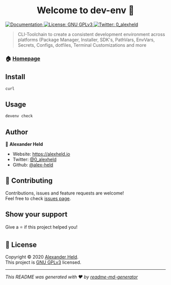 <h1 align="center">Welcome to dev-env 👋</h1>
<p>
  <a href="https://github.com/alex-held/dev-env/wiki" target="_blank">
    <img alt="Documentation" src="https://img.shields.io/badge/documentation-yes-brightgreen.svg" />
  </a>
  <a href="https://www.gnu.org/licenses/gpl-3.0.en.html" target="_blank">
    <img alt="License: GNU GPLv3" src="https://img.shields.io/badge/License-GNU GPLv3-yellow.svg" />
  </a>
  <a href="https://twitter.com/0\_alexheld" target="_blank">
    <img alt="Twitter: 0_alexheld" src="https://img.shields.io/twitter/follow/0_alexheld.svg?style=social" />
  </a>
</p>

> CLI-Toolchain to create a consistent development environment across platforms (Package Manager, Installer, SDK's, PathVars, EnvVars, Secrets, Configs, dotfiles, Terminal Customizations and more

### 🏠 [Homepage](https://github.com/alex-held/dev-env/wiki)

## Install

```sh
curl
```

## Usage

```sh
devenv check
```

## Author

👤 **Alexander Held**

* Website: https://alexheld.io
* Twitter: [@0\_alexheld](https://twitter.com/0\_alexheld)
* Github: [@alex-held](https://github.com/alex-held)

## 🤝 Contributing

Contributions, issues and feature requests are welcome!<br />Feel free to check [issues page](https://github.com/alex-held/dev-env/issues). 

## Show your support

Give a ⭐️ if this project helped you!

## 📝 License

Copyright © 2020 [Alexander Held](https://github.com/alex-held).<br />
This project is [GNU GPLv3](https://www.gnu.org/licenses/gpl-3.0.en.html) licensed.

***
_This README was generated with ❤️ by [readme-md-generator](https://github.com/kefranabg/readme-md-generator)_
